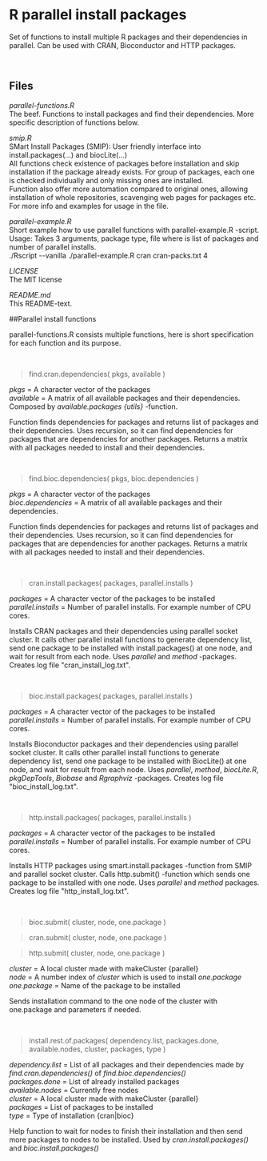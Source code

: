# R parallel install packages
Set of functions to install multiple R packages and their dependencies in parallel. Can be used with CRAN, Bioconductor and HTTP packages. 

<br />

## Files
 *parallel-functions.R*   
The beef. Functions to install packages and find their dependencies. More specific description of functions below.

*smip.R*   
SMart Install Packages (SMIP): User friendly interface into install.packages(...) and biocLite(...)   
All functions check existence of packages before installation and skip installation if the package already exists. For group of packages, each one is checked individually and only missing ones are installed.   
Function also offer more automation compared to original ones, allowing installation of whole repositories, scavenging web pages for packages etc.   
For more info and examples for usage in the file. 

 *parallel-example.R*   
Short example how to use parallel functions with parallel-example.R -script.    
Usage: Takes 3 arguments, package type, file where is list of packages and number of parallel installs.   
./Rscript --vanilla ./parallel-example.R cran cran-packs.txt 4     

 *LICENSE*   
The MIT license

 *README.md*   
This README-text.


##Parallel install functions

parallel-functions.R consists multiple functions, here is short specification for each function and its purpose. 

   <br />

   
> find.cran.dependencies( pkgs, available )

*pkgs* = A character vector of the packages    
*available* = A matrix of all available packages and their dependencies. Composed by *available.packages {utils}* -function.   

Function finds dependencies for packages and returns list of packages and their dependencies. Uses recursion, so it can find dependencies for packages that are dependencies for another packages. Returns a matrix with all packages needed to install and their dependencies.

   <br />

   
> find.bioc.dependencies( pkgs, bioc.dependencies )

*pkgs* = A character vector of the packages    
*bioc.dependencies* = A matrix of all available packages and their dependencies.    

Function finds dependencies for packages and returns list of packages and their dependencies. Uses recursion, so it can find dependencies for packages that are dependencies for another packages. Returns a matrix with all packages needed to install and their dependencies.

   <br />

   
> cran.install.packages( packages, parallel.installs ) 

*packages* = A character vector of the packages to be installed   
*parallel.installs* = Number of parallel installs. For example number of CPU cores.    

Installs CRAN packages and their dependencies using parallel socket cluster. It calls other parallel install functions to generate dependency list, send one package to be installed with install.packages() at one node, and wait for result from each node. Uses *parallel* and *method* -packages. Creates log file "cran_install_log.txt".

   <br />

   
> bioc.install.packages( packages, parallel.installs )

*packages* = A character vector of the packages to be installed   
*parallel.installs* = Number of parallel installs. For example number of CPU cores.    

Installs Bioconductor packages and their dependencies using parallel socket cluster. It calls other parallel install functions to generate dependency list, send one package to be installed with BiocLite() at one node, and wait for result from each node. Uses *parallel*, *method*, *biocLite.R*, *pkgDepTools*, *Biobase* and *Rgraphviz* -packages. Creates log file "bioc_install_log.txt".

   
   <br />

>http.install.packages( packages, parallel.installs )

*packages* = A character vector of the packages to be installed   
*parallel.installs* = Number of parallel installs. For example number of CPU cores.    

Installs HTTP packages using smart.install.packages -function from SMIP and parallel socket cluster. Calls http.submit() -function which sends one package to be installed with one node. Uses *parallel* and *method* packages. Creates log file "http_install_log.txt".

   
   <br />

>bioc.submit( cluster, node, one.package )

>cran.submit( cluster, node, one.package )

>http.submit( cluster, node, one.package )

*cluster* = A local cluster made with makeCluster {parallel}   
*node* = A number index of *cluster* which is used to install *one.package*   
*one.package* = Name of the package to be installed   

Sends installation command to the one node of the cluster with one.package and parameters if needed. 

   
<br />
   
   
>install.rest.of.packages( dependency.list, packages.done, available.nodes, cluster, packages, type )

*dependency.list* = List of all packages and their dependencies made by *find.cran.dependencies()* of *find.bioc.dependencies()*   
*packages.done* = List of already installed packages   
*available.nodes* = Currently free nodes   
*cluster* = A local cluster made with makeCluster {parallel}   
*packages* = List of packages to be installed   
*type* = Type of installation {cran|bioc}   

Help function to wait for nodes to finish their installation and then send more packages to nodes to be installed. Used by *cran.install.packages()* and *bioc.install.packages()*
